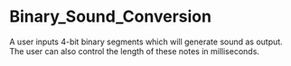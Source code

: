 # Binary_Sound_Conversion
A user inputs 4-bit binary segments which will generate sound as output.  The user can also control the length of these notes in milliseconds.
